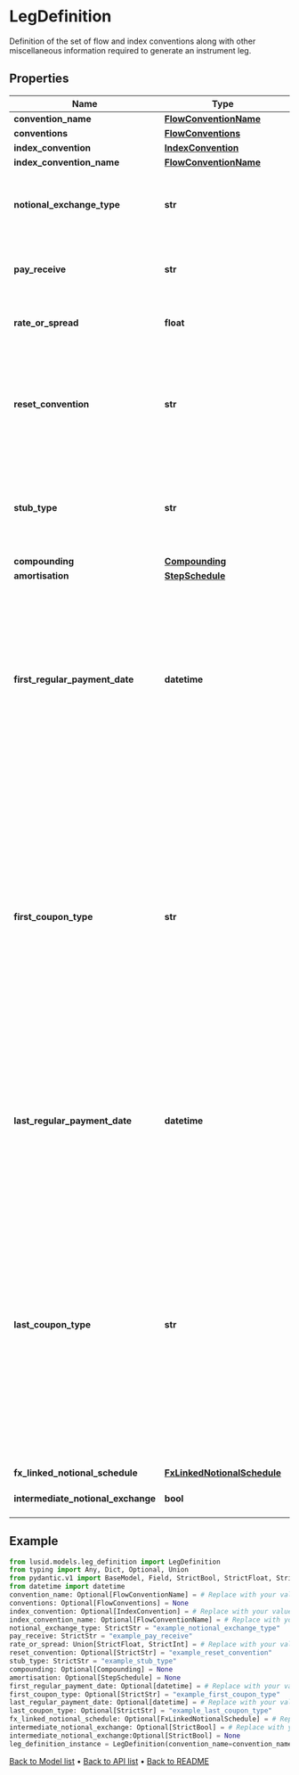 # LegDefinition

Definition of the set of flow and index conventions along with other miscellaneous information required to generate an instrument leg.
## Properties
Name | Type | Description | Notes
------------ | ------------- | ------------- | -------------
**convention_name** | [**FlowConventionName**](FlowConventionName.md) |  | [optional] 
**conventions** | [**FlowConventions**](FlowConventions.md) |  | [optional] 
**index_convention** | [**IndexConvention**](IndexConvention.md) |  | [optional] 
**index_convention_name** | [**FlowConventionName**](FlowConventionName.md) |  | [optional] 
**notional_exchange_type** | **str** | what type of notional exchange does the leg have    Supported string (enumeration) values are: [None, Initial, Final, Both]. | 
**pay_receive** | **str** | Is the leg to be paid or received    Supported string (enumeration) values are: [Pay, Receive]. | 
**rate_or_spread** | **float** | Is there either a fixed rate (non-zero) or spread to be paid over the value of the leg. | 
**reset_convention** | **str** | Control how resets are generated relative to swap payment convention(s).    Supported string (enumeration) values are: [InAdvance, InArrears].  Defaults to \&quot;InAdvance\&quot; if not set. | [optional] 
**stub_type** | **str** | If a stub is required should it be at the front or back of the leg.    Supported string (enumeration) values are: [None, ShortFront, ShortBack, LongBack, LongFront, Both]. | 
**compounding** | [**Compounding**](Compounding.md) |  | [optional] 
**amortisation** | [**StepSchedule**](StepSchedule.md) |  | [optional] 
**first_regular_payment_date** | **datetime** | Optional payment date of the first regular coupon.  Must be greater than the StartDate.  If set, the regular coupon schedule will be built such that the first regular coupon  will end on this date. The start date of this coupon will be calculated as normal and  a stub coupon will be created from the StartDate to the start of the first regular coupon. | [optional] 
**first_coupon_type** | **str** | Optional coupon type setting for the first coupon, can be used with Stub coupons.  If set to \&quot;ProRata\&quot; (the default), the coupon year fraction is calculated as normal,  however if set to \&quot;Full\&quot; the year fraction is overwritten with the standard year fraction  for a regular ful\&quot; coupon. Note this does not use the day count convention but rather is defined  directly from the tenor (i.e. a quarterly leg will be set to 0.25).    Supported string (enumeration) values are: [ProRata, Full]. | [optional] 
**last_regular_payment_date** | **datetime** | Optional payment date of the last regular coupon.  Must be less than the Maturity date.  If set, the regular coupon schedule will be built up to this date and the final  coupon will be a stub between this date and the Maturity date. | [optional] 
**last_coupon_type** | **str** | Optional coupon type setting for the last coupon, can be used with Stub coupons.  If set to \&quot;ProRata\&quot; (the default), the coupon year fraction is calculated as normal,  however if set to \&quot;Full\&quot; the year fraction is overwritten with the standard year fraction  for a regular ful\&quot; coupon. Note this does not use the day count convention but rather is defined  directly from the tenor (i.e. a quarterly leg will be set to 0.25).    Supported string (enumeration) values are: [ProRata, Full]. | [optional] 
**fx_linked_notional_schedule** | [**FxLinkedNotionalSchedule**](FxLinkedNotionalSchedule.md) |  | [optional] 
**intermediate_notional_exchange** | **bool** | Indicates whether there are intermediate notional exchanges. | [optional] 
## Example

```python
from lusid.models.leg_definition import LegDefinition
from typing import Any, Dict, Optional, Union
from pydantic.v1 import BaseModel, Field, StrictBool, StrictFloat, StrictInt, StrictStr, constr
from datetime import datetime
convention_name: Optional[FlowConventionName] = # Replace with your value
conventions: Optional[FlowConventions] = None
index_convention: Optional[IndexConvention] = # Replace with your value
index_convention_name: Optional[FlowConventionName] = # Replace with your value
notional_exchange_type: StrictStr = "example_notional_exchange_type"
pay_receive: StrictStr = "example_pay_receive"
rate_or_spread: Union[StrictFloat, StrictInt] = # Replace with your value
reset_convention: Optional[StrictStr] = "example_reset_convention"
stub_type: StrictStr = "example_stub_type"
compounding: Optional[Compounding] = None
amortisation: Optional[StepSchedule] = None
first_regular_payment_date: Optional[datetime] = # Replace with your value
first_coupon_type: Optional[StrictStr] = "example_first_coupon_type"
last_regular_payment_date: Optional[datetime] = # Replace with your value
last_coupon_type: Optional[StrictStr] = "example_last_coupon_type"
fx_linked_notional_schedule: Optional[FxLinkedNotionalSchedule] = # Replace with your value
intermediate_notional_exchange: Optional[StrictBool] = # Replace with your value
intermediate_notional_exchange:Optional[StrictBool] = None
leg_definition_instance = LegDefinition(convention_name=convention_name, conventions=conventions, index_convention=index_convention, index_convention_name=index_convention_name, notional_exchange_type=notional_exchange_type, pay_receive=pay_receive, rate_or_spread=rate_or_spread, reset_convention=reset_convention, stub_type=stub_type, compounding=compounding, amortisation=amortisation, first_regular_payment_date=first_regular_payment_date, first_coupon_type=first_coupon_type, last_regular_payment_date=last_regular_payment_date, last_coupon_type=last_coupon_type, fx_linked_notional_schedule=fx_linked_notional_schedule, intermediate_notional_exchange=intermediate_notional_exchange)

```

[Back to Model list](../README.md#documentation-for-models) &#8226; [Back to API list](../README.md#documentation-for-api-endpoints) &#8226; [Back to README](../README.md)

